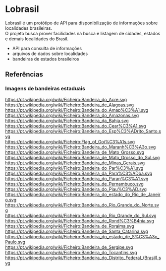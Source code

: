 # Lobrasil
Lobrasil é um protótipo de API para disponibilização de informações sobre localidades brasileiras.  
O projeto busca prover facilidades na busca e listagem de cidades, estados e demais localidades do Brasil.

- API para consulta de informações
- arquivos de dados sobre localidades
- bandeiras de estados brasileiros

 ## Referências
 
 ### Imagens de bandeiras estaduais
 
 https://pt.wikipedia.org/wiki/Ficheiro:Bandeira_do_Acre.svg  
 https://pt.wikipedia.org/wiki/Ficheiro:Bandeira_de_Alagoas.svg  
 https://pt.wikipedia.org/wiki/Ficheiro:Bandeira_do_Amap%C3%A1.svg  
 https://pt.wikipedia.org/wiki/Ficheiro:Bandeira_do_Amazonas.svg  
 https://pt.wikipedia.org/wiki/Ficheiro:Bandeira_da_Bahia.svg   
 https://pt.wikipedia.org/wiki/Ficheiro:Bandeira_do_Cear%C3%A1.svg  
 https://pt.wikipedia.org/wiki/Ficheiro:Bandeira_do_Esp%C3%ADrito_Santo.svg  
 https://pt.wikipedia.org/wiki/Ficheiro:Flag_of_Goi%C3%A1s.svg  
 https://pt.wikipedia.org/wiki/Ficheiro:Bandeira_do_Maranh%C3%A3o.svg  
 https://pt.wikipedia.org/wiki/Ficheiro:Bandeira_de_Mato_Grosso.svg  
 https://pt.wikipedia.org/wiki/Ficheiro:Bandeira_de_Mato_Grosso_do_Sul.svg  
 https://pt.wikipedia.org/wiki/Ficheiro:Bandeira_de_Minas_Gerais.svg  
 https://pt.wikipedia.org/wiki/Ficheiro:Bandeira_do_Par%C3%A1.svg  
 https://pt.wikipedia.org/wiki/Ficheiro:Bandeira_da_Para%C3%ADba.svg  
 https://pt.wikipedia.org/wiki/Ficheiro:Bandeira_do_Paran%C3%A1.svg  
 https://pt.wikipedia.org/wiki/Ficheiro:Bandeira_de_Pernambuco.svg  
 https://pt.wikipedia.org/wiki/Ficheiro:Bandeira_do_Piau%C3%AD.svg  
 https://pt.wikipedia.org/wiki/Ficheiro:Bandeira_do_estado_do_Rio_de_Janeiro.svg  
 https://pt.wikipedia.org/wiki/Ficheiro:Bandeira_do_Rio_Grande_do_Norte.svg  
 https://pt.wikipedia.org/wiki/Ficheiro:Bandeira_do_Rio_Grande_do_Sul.svg  
 https://pt.wikipedia.org/wiki/Ficheiro:Bandeira_de_Rond%C3%B4nia.svg  
 https://pt.wikipedia.org/wiki/Ficheiro:Bandeira_de_Roraima.svg  
 https://pt.wikipedia.org/wiki/Ficheiro:Bandeira_de_Santa_Catarina.svg  
 https://pt.wikipedia.org/wiki/Ficheiro:Bandeira_do_estado_de_S%C3%A3o_Paulo.svg  
 https://pt.wikipedia.org/wiki/Ficheiro:Bandeira_de_Sergipe.svg  
 https://pt.wikipedia.org/wiki/Ficheiro:Bandeira_do_Tocantins.svg  
 https://pt.wikipedia.org/wiki/Ficheiro:Bandeira_do_Distrito_Federal_(Brasil).svg  
 
 
 
